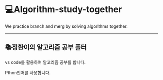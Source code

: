 # 💻Algorithm-study-together
<p>We practice branch and merg by solving algorithms together.</p>

---


## 📚정환이의 알고리즘 공부 폴터
<p>vs code를 활용하여 알고리즘 공부를 합니다.</p>
<p>Pthon언어를 사용합니다.</p>
